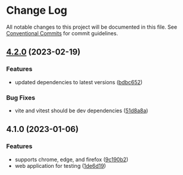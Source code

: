 # Change Log

All notable changes to this project will be documented in this file.
See [Conventional Commits](https://conventionalcommits.org) for commit guidelines.

## [4.2.0](https://github.com/zthun/cirque/compare/v4.1.0...v4.2.0) (2023-02-19)


### Features

* updated dependencies to latest versions ([bdbc652](https://github.com/zthun/cirque/commit/bdbc652148438359dd98057cc9a7a422c0cdf78f))


### Bug Fixes

* vite and vitest should be dev dependencies ([51d8a8a](https://github.com/zthun/cirque/commit/51d8a8aa2607b458285505000c768ecc09ede935))



## 4.1.0 (2023-01-06)


### Features

* supports chrome, edge, and firefox ([9c190b2](https://github.com/zthun/cirque/commit/9c190b2babc9eef729483be903bbcd10687a1833))
* web application for testing ([1de6d19](https://github.com/zthun/cirque/commit/1de6d193b4d4a2a5336e742a00337f6cbec63329))
